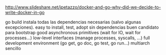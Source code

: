 http://www.slideshare.net/jpetazzo/docker-and-go-why-did-we-decide-to-write-docker-in-go

go build instala todas las dependencias necesarias (salvo algunas excepciones).
easy to install, test, adopt
sin dependencias
buen candidato para bootstrap
good asynchronous primitives (wait for IO, wait for processes...)
low-level interfaces (manage processes, syscalls, ...)
full development environment (go get, go doc, go test, go run...)
multiarch
sencillo

